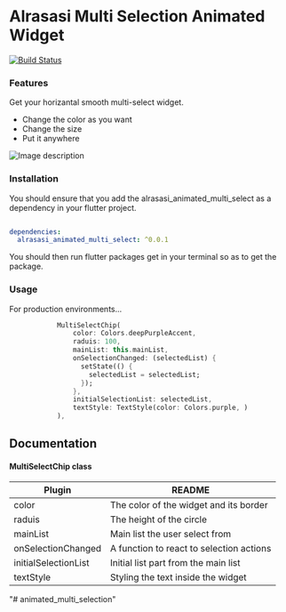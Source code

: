 #  Alrasasi Multi Selection Animated Widget

[![Build Status](https://travis-ci.org/joemccann/dillinger.svg?branch=master)](https://travis-ci.org/joemccann/dillinger)


### Features

Get your horizantal smooth multi-select widget.

  - Change the color as you want
  - Change the size
  - Put it anywhere

![Image description](https://c.imge.to/2019/07/27/dJleR.png)


### Installation

You should ensure that you add the alrasasi_animated_multi_select as a dependency in your flutter project.

```yaml

dependencies:
  alrasasi_animated_multi_select: ^0.0.1
```
You should then run flutter packages get in your terminal so as to get the package.

### Usage
For production environments...

```dart
            MultiSelectChip(
                color: Colors.deepPurpleAccent,
                raduis: 100,
                mainList: this.mainList,
                onSelectionChanged: (selectedList) {
                  setState(() {
                    selectedList = selectedList;
                  });
                },
                initialSelectionList: selectedList,
                textStyle: TextStyle(color: Colors.purple, )
            ),
```

## Documentation

#### MultiSelectChip class

| Plugin | README |
| ------ | ------ |
| color | The color of the widget and its border |
| raduis | The height of the circle |
| mainList | Main list the user select from |
| onSelectionChanged | A function to react to selection actions |
| initialSelectionList | Initial list part from the main list|
| textStyle | Styling the text inside the widget |


"# animated_multi_selection" 
